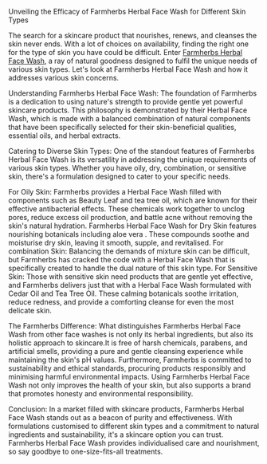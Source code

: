 Unveiling the Efficacy of Farmherbs Herbal Face Wash for Different Skin Types

The search for a skincare product that nourishes, renews, and cleanses the skin never ends. With a lot of choices on availability, finding the right one for the type of skin you have could be difficult. Enter [Farmherbs Herbal Face Wash](https://www.farmherbs.com/products/herbal-face-wash), a ray of natural goodness designed to fulfil the unique needs of various skin types. Let's look at Farmherbs Herbal Face Wash and how it addresses various skin concerns.

Understanding Farmherbs Herbal Face Wash:
The foundation of Farmherbs is a dedication to using nature's strength to provide gentle yet powerful skincare products. This philosophy is demonstrated by their Herbal Face Wash, which is made with a balanced combination of natural components that have been specifically selected for their skin-beneficial qualities, essential oils, and herbal extracts.

Catering to Diverse Skin Types:
One of the standout features of Farmherbs Herbal Face Wash is its versatility in addressing the unique requirements of various skin types. Whether you have oily, dry, combination, or sensitive skin, there's a formulation designed to cater to your specific needs.

For Oily Skin: Farmherbs provides a Herbal Face Wash filled with components such as Beauty Leaf and tea tree oil, which are known for their effective antibacterial effects. These chemicals work together to unclog pores, reduce excess oil production, and battle acne without removing the skin's natural hydration.
Farmherbs Herbal Face Wash for Dry Skin features nourishing botanicals including aloe vera . These compounds soothe and moisturise dry skin, leaving it smooth, supple, and revitalised.
For combination Skin: Balancing the demands of mixture skin can be difficult, but Farmherbs has cracked the code with a Herbal Face Wash that is specifically created to handle the dual nature of this skin type.
For Sensitive Skin: Those with sensitive skin need products that are gentle yet effective, and Farmherbs delivers just that with a Herbal Face Wash formulated with Cedar Oil and Tea Tree Oil. These calming botanicals soothe irritation, reduce redness, and provide a comforting cleanse for even the most delicate skin.

The Farmherbs Difference:
What distinguishes Farmherbs Herbal Face Wash from other  face washes is not only its herbal ingredients, but also its holistic approach to skincare.It is free of harsh chemicals, parabens, and artificial smells, providing a pure and gentle cleansing experience while maintaining the skin's pH values.
Furthermore, Farmherbs is committed to sustainability and ethical standards, procuring products responsibly and minimising harmful environmental impacts. Using Farmherbs Herbal Face Wash not only improves the health of your skin, but also supports a brand that promotes honesty and environmental responsibility.

Conclusion:
In a market filled with skincare products, Farmherbs Herbal Face Wash stands out as a beacon of purity and effectiveness. With formulations customised to different skin types and a commitment to natural ingredients and sustainability, it's a skincare option you can trust. Farmherbs Herbal Face Wash provides individualised care and nourishment, so say goodbye to one-size-fits-all treatments.
